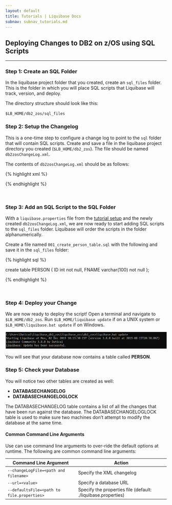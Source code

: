 ```yaml
---
layout: default
title: Tutorials | Liquibase Docs
subnav: subnav_tutorials.md
---
```

## Deploying Changes to DB2 on z/OS using SQL Scripts
<hr>

### Step 1: Create an SQL Folder
In the liquibase project folder that you created, create an `sql_files` folder. This is the folder in which you will place SQL scripts that Liquibase will track, version, and deploy.  

The directory structure should look like this:

`$LB_HOME/db2_zos/sql_files`

### Step 2: Setup the Changelog
This is a one-time step to configure a change log to point to the `sql` folder that will contain SQL scripts. Create and save a file in the liquibase project directory you created (`$LB_HOME/db2_zos`). The file should be named `db2zosChangeLog.xml`. 

The contents of `db2zosChangeLog.xml` should be as follows:

{% highlight xml %}

<?xml version="1.0" encoding="UTF-8"?>
<databaseChangeLog
  xmlns="http://www.liquibase.org/xml/ns/dbchangelog"
  xmlns:xsi="http://www.w3.org/2001/XMLSchema-instance"
  xsi:schemaLocation="http://www.liquibase.org/xml/ns/dbchangelog
         http://www.liquibase.org/xml/ns/dbchangelog/dbchangelog-3.1.xsd">

  <includeAll path="sql_files"/>
</databaseChangeLog>

{% endhighlight %}

<br>

### Step 3: Add an SQL Script to the SQL Folder
With a `liquibase.properties` file from the [tutorial setup](\documentation\tutorials\db2onz.html) and the newly created `db2zosChangeLog.xml`, we are now ready to start adding SQL scripts to the `sql_files` folder. Liquibase will order the scripts in the folder alphanumerically. 

Create a file named `001_create_person_table.sql` with the following and save it in the `sql_files` folder:

{% highlight sql %}

create table PERSON (
    ID int not null,
    FNAME varchar(100) not null
);

{% endhighlight %}

<br>

### Step 4: Deploy your Change
We are now ready to deploy the script!  Open a terminal and navigate to `$LB_HOME/db2_zos`.  Run `$LB_HOME/liquibase update` if on a UNIX system or `$LB_HOME\liquibase.bat update` if on Windows.

<div align="center">
<img src="\images\documentation\Workflows\db2onz-change-deploy.png" width="700px" alt="Output Image">
</div>

You will see that your database now contains a table called **PERSON**.

### Step 5: Check your Database
You will notice two other tables are created as well:
- **DATABASECHANGELOG**
- **DATABASECHANGELOGLOCK**

The DATABASECHANGELOG table contains a list of all the changes that have been run against the database. The DATABASECHANGELOGLOCK table is used to make sure two machines don’t attempt to modify the database at the same time.

#### Common Command Line Arguments
Use can use command line arguments to over-ride the default options at runtime. The following are common command line arguments:

Command Line Argument | Action
----- | -----
`--changeLogFile=<path and filename>` |  Specify the XML changelog
`--url=<value>`  |  Specify a database URL
`--defaultsFile=<path to file.properties>`  |  Specify the properties file (default:  ./liquibase.properties)

